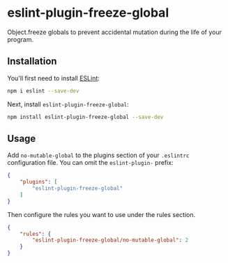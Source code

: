 # eslint-plugin-freeze-global

Object.freeze globals to prevent accidental mutation during the life of your program.

## Installation

You'll first need to install [ESLint](https://eslint.org/):

```sh
npm i eslint --save-dev
```

Next, install `eslint-plugin-freeze-global`:

```sh
npm install eslint-plugin-freeze-global --save-dev
```

## Usage

Add `no-mutable-global` to the plugins section of your `.eslintrc` configuration file. You can omit the `eslint-plugin-` prefix:

```json
{
    "plugins": [
        "eslint-plugin-freeze-global"
    ]
}
```


Then configure the rules you want to use under the rules section.

```json
{
    "rules": {
        "eslint-plugin-freeze-global/no-mutable-global": 2
    }
}
```


